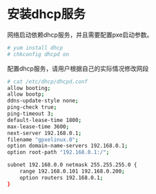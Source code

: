 # 安装dhcp服务

网络启动依赖dhcp服务，并且需要配置pxe启动参数。

```bash
# yum install dhcp
# chkconfig dhcpd on
```

配置dhcp服务，请用户根据自己的实际情况修改网段

```bash
# cat /etc/dhcp/dhcpd.conf
allow booting;
allow bootp;
ddns-update-style none;
ping-check true;
ping-timeout 3;
default-lease-time 1800;
max-lease-time 3600;
next-server 192.168.0.1;
filename "gpxelinux.0";
option domain-name-servers 192.168.0.1;
option root-path "192.168.0.1:/";

subnet 192.168.0.0 netmask 255.255.255.0 {
    range 192.168.0.101 192.168.0.200;
    option routers 192.168.0.1;
}
```